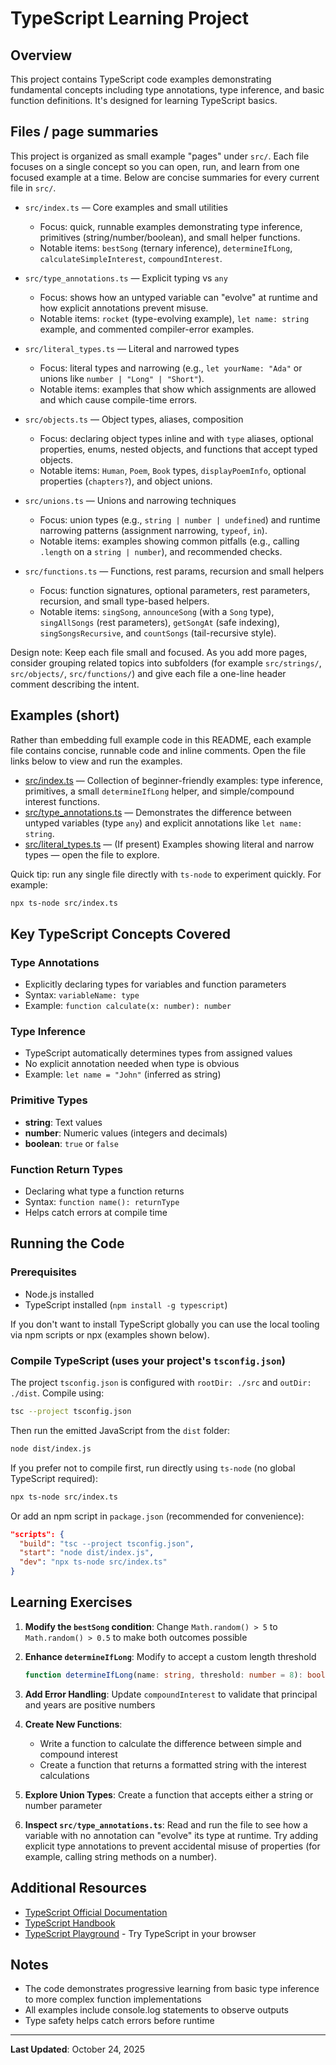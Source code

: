 # TypeScript Learning Project

## Overview
This project contains TypeScript code examples demonstrating fundamental concepts including type annotations, type inference, and basic function definitions. It's designed for learning TypeScript basics.


## Files / page summaries

This project is organized as small example "pages" under `src/`. Each file focuses on a single concept so you can open, run, and learn from one focused example at a time. Below are concise summaries for every current file in `src/`.

- `src/index.ts` — Core examples and small utilities
  - Focus: quick, runnable examples demonstrating type inference, primitives (string/number/boolean), and small helper functions.
  - Notable items: `bestSong` (ternary inference), `determineIfLong`, `calculateSimpleInterest`, `compoundInterest`.

- `src/type_annotations.ts` — Explicit typing vs `any`
  - Focus: shows how an untyped variable can "evolve" at runtime and how explicit annotations prevent misuse.
  - Notable items: `rocket` (type-evolving example), `let name: string` example, and commented compiler-error examples.

- `src/literal_types.ts` — Literal and narrowed types
  - Focus: literal types and narrowing (e.g., `let yourName: "Ada"` or unions like `number | "Long" | "Short"`).
  - Notable items: examples that show which assignments are allowed and which cause compile-time errors.

- `src/objects.ts` — Object types, aliases, composition
  - Focus: declaring object types inline and with `type` aliases, optional properties, enums, nested objects, and functions that accept typed objects.
  - Notable items: `Human`, `Poem`, `Book` types, `displayPoemInfo`, optional properties (`chapters?`), and object unions.

- `src/unions.ts` — Unions and narrowing techniques
  - Focus: union types (e.g., `string | number | undefined`) and runtime narrowing patterns (assignment narrowing, `typeof`, `in`).
  - Notable items: examples showing common pitfalls (e.g., calling `.length` on a `string | number`), and recommended checks.

- `src/functions.ts` — Functions, rest params, recursion and small helpers
  - Focus: function signatures, optional parameters, rest parameters, recursion, and small type-based helpers.
  - Notable items: `singSong`, `announceSong` (with a `Song` type), `singAllSongs` (rest parameters), `getSongAt` (safe indexing), `singSongsRecursive`, and `countSongs` (tail-recursive style).

Design note: Keep each file small and focused. As you add more pages, consider grouping related topics into subfolders (for example `src/strings/`, `src/objects/`, `src/functions/`) and give each file a one-line header comment describing the intent.

## Examples (short)

Rather than embedding full example code in this README, each example file contains concise, runnable code and inline comments. Open the file links below to view and run the examples.

- [src/index.ts](src/index.ts) — Collection of beginner-friendly examples: type inference, primitives, a small `determineIfLong` helper, and simple/compound interest functions.
- [src/type_annotations.ts](src/type_annotations.ts) — Demonstrates the difference between untyped variables (type `any`) and explicit annotations like `let name: string`.
- [src/literal_types.ts](src/literal_types.ts) — (If present) Examples showing literal and narrow types — open the file to explore.

Quick tip: run any single file directly with `ts-node` to experiment quickly. For example:

```bash
npx ts-node src/index.ts
```

## Key TypeScript Concepts Covered

### Type Annotations
- Explicitly declaring types for variables and function parameters
- Syntax: `variableName: type`
- Example: `function calculate(x: number): number`

### Type Inference
- TypeScript automatically determines types from assigned values
- No explicit annotation needed when type is obvious
- Example: `let name = "John"` (inferred as string)

### Primitive Types
- **string**: Text values
- **number**: Numeric values (integers and decimals)
- **boolean**: `true` or `false`

### Function Return Types
- Declaring what type a function returns
- Syntax: `function name(): returnType`
- Helps catch errors at compile time

## Running the Code

### Prerequisites
- Node.js installed
- TypeScript installed (`npm install -g typescript`)

If you don't want to install TypeScript globally you can use the local tooling via npm scripts or npx (examples shown below).

### Compile TypeScript (uses your project's `tsconfig.json`)
The project `tsconfig.json` is configured with `rootDir: ./src` and `outDir: ./dist`. Compile using:

```bash
tsc --project tsconfig.json
```

Then run the emitted JavaScript from the `dist` folder:

```bash
node dist/index.js
```

If you prefer not to compile first, run directly using `ts-node` (no global TypeScript required):

```bash
npx ts-node src/index.ts
```

Or add an npm script in `package.json` (recommended for convenience):

```json
"scripts": {
  "build": "tsc --project tsconfig.json",
  "start": "node dist/index.js",
  "dev": "npx ts-node src/index.ts"
}
```

## Learning Exercises

1. **Modify the `bestSong` condition**: Change `Math.random() > 5` to `Math.random() > 0.5` to make both outcomes possible

2. **Enhance `determineIfLong`**: Modify to accept a custom length threshold
   ```typescript
   function determineIfLong(name: string, threshold: number = 8): boolean
   ```

3. **Add Error Handling**: Update `compoundInterest` to validate that principal and years are positive numbers

4. **Create New Functions**: 
   - Write a function to calculate the difference between simple and compound interest
   - Create a function that returns a formatted string with the interest calculations

5. **Explore Union Types**: Create a function that accepts either a string or number parameter

6. **Inspect `src/type_annotations.ts`**: Read and run the file to see how a variable with no annotation can "evolve" its type at runtime. Try adding explicit type annotations to prevent accidental misuse of properties (for example, calling string methods on a number).

## Additional Resources

- [TypeScript Official Documentation](https://www.typescriptlang.org/docs/)
- [TypeScript Handbook](https://www.typescriptlang.org/docs/handbook/intro.html)
- [TypeScript Playground](https://www.typescriptlang.org/play) - Try TypeScript in your browser

## Notes

- The code demonstrates progressive learning from basic type inference to more complex function implementations
- All examples include console.log statements to observe outputs
- Type safety helps catch errors before runtime

---

**Last Updated**: October 24, 2025
